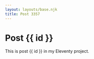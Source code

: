 ```yaml
---
layout: layouts/base.njk
title: Post 3357
---
```


# Post {{ id }}

This is post {{ id }} in my Eleventy project.
